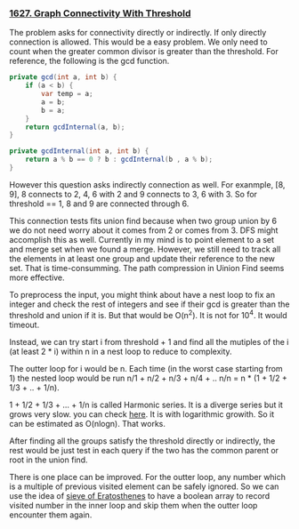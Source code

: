 ### [1627. Graph Connectivity With Threshold](https://leetcode.com/problems/graph-connectivity-with-threshold/)

The problem asks for connectivity directly or indirectly. 
If only directly connection is allowed. This would be a easy problem. We only need to count when the greater common divisor is greater than the threshold. For reference, the following is the gcd function.

```java
private gcd(int a, int b) {
    if (a < b) {
        var temp = a;
        a = b;
        b = a;
    }
    return gcdInternal(a, b);
}

private gcdInternal(int a, int b) {
    return a % b == 0 ? b : gcdInternal(b , a % b);
}
```

However this question asks indirectly connection as well. For exanmple, [8, 9], 8 connects to 2, 4, 6 with 2 and 9 connects to 3, 6 with 3. So for threshold == 1, 8 and 9 are connected through 6.

This connection tests fits union find because when two group union by 6 we do not need worry about it comes from 2 or comes from 3. DFS might accomplish this as well. Currently in my mind is to point element to a set and merge set when we found a merge. However, we still need to track all the elements in at least one group and update their reference to the new set. That is time-consumming. The path compression in Uinion Find seems more effective.

To preprocess the input, you might think about have a nest loop to fix an integer and check the rest of integers and see if their gcd is greater than the threshold and union if it is. But that would be O(n<sup>2</sup>). It is not for 10<sup>4</sup>. It would timeout.

Instead, we can try start  i from threshold + 1 and find all the mutiples of the i (at least 2 * i) within n in a nest loop to reduce to complexity.

The outter loop for i would be n. Each time (in the worst case starting from 1) the nested loop would be run 
n/1 + n/2 + n/3 + n/4 + .. n/n = n * (1 + 1/2 + 1/3 + .. + 1/n).

1 + 1/2 + 1/3 + ... + 1/n is called Harmonic series. It is a diverge series but it grows very slow. you can check [here](https://en.wikipedia.org/wiki/Harmonic_series_(mathematics)#Partial_sums). It is with logarithmic growith. So it can be estimated as O(nlogn). That works.

After finding all the groups satisfy the threshold directly or indirectly, the rest would be just test in each query if the two has the common parent or root in the union find.

There is one place can be improved. For the outter loop, any number which is a multiple of previous visited element can be safely ignored. So we can use the idea of [sieve of Eratosthenes](https://en.wikipedia.org/wiki/Sieve_of_Eratosthenes) to have a boolean array to record visited number in the inner loop and skip them when the outter loop encounter them again.